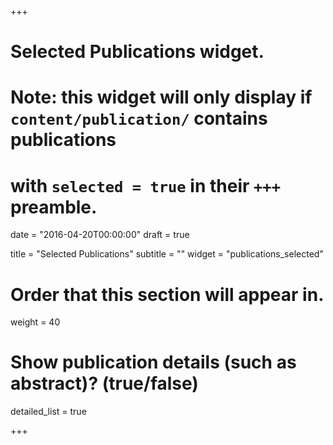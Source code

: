 +++
# Selected Publications widget.
# Note: this widget will only display if `content/publication/` contains publications
# with `selected = true` in their `+++` preamble.

date = "2016-04-20T00:00:00"
draft = true

title = "Selected Publications"
subtitle = ""
widget = "publications_selected"

# Order that this section will appear in.
weight = 40

# Show publication details (such as abstract)? (true/false)
detailed_list = true

+++
